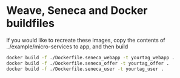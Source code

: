 # Weave, Seneca and Docker buildfiles

If you would like to recreate these images, copy the contents of ../example/micro-services to app, and then build

```bash
docker build -f ./Dockerfile.seneca_webapp -t yourtag_webapp .
docker build -f ./Dockerfile.seneca_offer -t yourtag_offer .
docker build -f ./Dockerfile.seneca_user -t yourtag_user .
```
